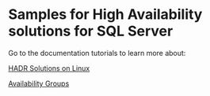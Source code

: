 # Samples for High Availability solutions for SQL Server

Go to the documentation tutorials to learn more about:

[HADR Solutions on Linux](https://docs.microsoft.com/en-us/sql/linux/sql-server-linux-business-continuity-dr) 

[Availability Groups](https://docs.microsoft.com/en-us/sql/database-engine/availability-groups/windows/always-on-availability-groups-sql-server) 